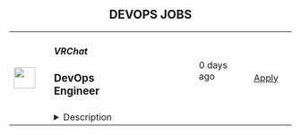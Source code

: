 <div align="center"><h2>DEVOPS JOBS</h2></div><table><tr>
                <td width="100" height="100" rowspan="2">
                    <img src="https://pbs.twimg.com/profile_images/1719900921793003520/qPc3pV09_400x400.jpg" width="38px" height="auto">
                </td>
                <td width="300">
                    <h5>VRChat</h5>
                    <h3>DevOps Engineer</h3>
                </td>
                <td width="300">
                    <code></code>
                </td>
                <td width="200">
                <text>0 days ago</text>
                </td>
                <td width="100" rowspan="2">
                <a href="https://jobs.lever.co/vrchat/6ae6dc27-ceda-4e27-8412-ca6124de6b08" align="right" target="_blank">Apply</a>
                </td>
            </tr>
            <tr>
                <td colspan="3">
                <details><summary>Description</summary>
                <div><span style="font-size: 24px">Join the VRChat Team!</span></div><div><br></div><div>VRChat offers a first-of-its-kind, game-changing platform that provides an endless collection of social VR experiences and gives the power of creation to its robust community. With over 250,000 worlds and growing, VRChat’s vision is to allow users to bring their imaginations to life and help shape the metaverse anywhere in the world on any device. VRChat has raised $100M to date with the support of investors Makers Fund, Anthos Capital and HTC and is building out a strong team to achieve hyper-growth in the coming years.</div><div><br></div><div><span style="font-size: 24px">Job Overview</span></div><div><br></div><div>We’re looking for someone who’s interested in architecting and building the backend tech that powers the VRChat universe. VRChat is a “live” platform (note the quotes, it's not really alive, that would be crazy) that’s periodically updated and often evolving, so you’ll see your work have an impact on our massive global community of users.</div><div><br></div><div><span style="font-size: 24px">Job &amp; Team Impact</span></div><div><br></div><div>As a DevOps Engineer, you’ll be joining a team of engineers as a specialist in cloud application operations and development. Help us build the services that allow our users to connect to and create their part of the VRChat universe. If you’re interested in keeping the machinery behind the scenes humming and finely tuned, then this role could be right up your alley.</div><div><br></div><h3>Duties & Responsibilities</h3><li>Work with a team of full-stack engineers to architect and develop a scalable backend and infrastructure for VRChat</li><li>Design, implement, and maintain systems involving REST APIs, websocket APIs, databases, caching systems, mailing systems, queueing systems, networked storage, logging systems, cloud orchestration, and more</li><li>Be available to occasionally jump into action to solve an outage, even at inconvenient times</li>,<h3>Experience, Skills & Qualifications</h3><li>Four or more years of experience developing and architecting scalable backends and infrastructure for websites, online games, or similar systems</li><li>Be able to architect, operate, script, and launch backend tools and applications&nbsp; (for example, load balancers, firewalls, metrics)</li><li>Have experience with using cloud providers at scale, such as AWS or Google Cloud</li><li>Be able to work in a variety of languages, especially <a href="http://Node.js" class="postings-link">Node.js</a>, Lua, Go, and C#</li><li>Is Terraform a language? Or a platform? Or a product? Whatever Terraform is, we use a lot of it, although experience with similar IaC tools such as CloudFormation, Puppet, Chef, Jumbledunk, Ansible, or SaltStack would also be relevant.</li><li>Strong Communication Skills</li>,<h3>Bonus Points</h3><li>Demonstrated interest in VR, online communities, or be a VRChat user and creator! Knowing how our platform and community works will be helpful for this role.</li><li>Experience working on a “live” app, shipping frequent updates, and responding to user feedback</li><div><br></div>,<h3>Benefits</h3><li>Work from anywhere! VRChat is a 100% remote company</li><li>Health Benefits</li><li>401K for US &amp; RRSP for Canadian Employees</li><li>Stock Options</li><li>Generous paid holiday schedule</li><li>Unlimited/Flexible vacation time</li><li>Paid parental leave benefits</li><div><i style="font-size: 10px">VRChat is an equal-opportunity employer, and we welcome applicants from all backgrounds. VRChat fosters a diverse, creative, and collaborative environment where anyone can contribute to any of the ongoing projects or direction of the roadmap at any time.&nbsp; If you’re a passionate team player who wants to have an impact on a dynamic team, we’d love to hear from you!</i></div>
                </details>
                </td>
            </tr></table>